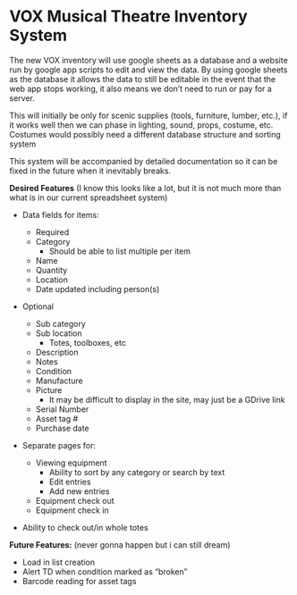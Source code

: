 # VOX Musical Theatre Inventory System

The new VOX inventory will use google sheets as a database and a website run by google app scripts to edit and view the data. By using google sheets as the database it allows the data to still be editable in the event that the web app stops working, it also means we don’t need to run or pay for a server. 

This will initially be only for scenic supplies (tools, furniture, lumber, etc.), if it works well then we can phase in lighting, sound, props, costume, etc. Costumes would possibly need a different database structure and sorting system

This system will be accompanied by detailed documentation so it can be fixed in the future when it inevitably breaks.

**Desired Features** (I know this looks like a lot, but it is not much more than what is in our current spreadsheet system)
- Data fields for items:
  - Required
  - Category
    - Should be able to list multiple per item
  - Name
  - Quantity
  - Location
  - Date updated including person(s)
- Optional
  - Sub category
  - Sub location
    - Totes, toolboxes, etc
  - Description
  - Notes
  - Condition
  - Manufacture
  - Picture
    - It may be difficult to display in the site, may just be a GDrive link
  - Serial Number
  - Asset tag #
  - Purchase date

- Separate pages for:
  - Viewing equipment
    - Ability to sort by any category or search by text
    - Edit entries
    - Add new entries
  - Equipment check out
  - Equipment check in
  
- Ability to check out/in whole totes

**Future Features:** (never gonna happen but i can still dream)
- Load in list creation
- Alert TD when condition marked as “broken”
- Barcode reading for asset tags

